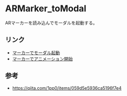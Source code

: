 # ARMarker_toModal
ARマーカーを読み込んでモーダルを起動する。

## リンク

- [マーカーでモーダル起動](./html/index.html)
- [マーカーでアニメーション開始](./html/sample.html)

## 参考

- https://qiita.com/1pp0/items/059d5e5936ca5196f7e4